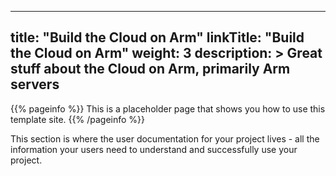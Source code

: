 
---
title: "Build the Cloud on Arm"
linkTitle: "Build the Cloud on Arm"
weight: 3
description: >
    Great stuff about the Cloud on Arm, primarily Arm servers
---

{{% pageinfo %}}
This is a placeholder page that shows you how to use this template site.
{{% /pageinfo %}}


This section is where the user documentation for your project lives - all the information your users need to understand and successfully use your project. 

